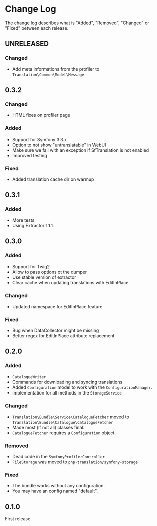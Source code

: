 # Change Log

The change log describes what is "Added", "Removed", "Changed" or "Fixed" between each release.

## UNRELEASED

### Changed

- Add meta informations from the profiler to `Translation\Common\Model\Message`

## 0.3.2

### Changed

- HTML fixes on profiler page

### Added

- Support for Symfony 3.3.x
- Option to not show "untranslatable" in WebUI
- Make sure we fail with an exception if SfTranslation is not enabled
- Improved testing

### Fixed

- Added translation cache dir on warmup

## 0.3.1

### Added

- More tests
- Using Extractor 1.1.1.

## 0.3.0

### Added

- Support for Twig2
- Allow to pass options ot the dumper
- Use stable version of extractor
- Clear cache when updating translations with EditInPlace

### Changed

- Updated namespace for EditInPlace feature

### Fixed

- Bug when DataCollector might be missing
- Better regex for EditInPlace attribute replacement

## 0.2.0

### Added

- `CatalogueWriter`
- Commands for downloading and syncing translations
- Added `Configuration` model to work with the `ConfigurationManager`.
- Implementation for all methods in the `StorageService`

### Changed

- `Translation\Bundle\Service\CatalogueFetcher` moved to `Translation\Bundle\Catalogue\CatalogueFetcher`
- Made most (if not all) classes final.
- `CatalogueFetcher` requires a `Configuration` object.

### Removed

- Dead code in the `SymfonyProfilerController`
- `FileStorage` was moved to `php-translation/symfony-storage`

### Fixed

- The bundle works without any configuration.
- You may have an config named "default".

## 0.1.0

First release.
